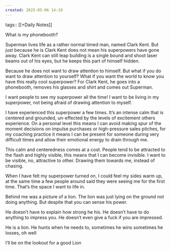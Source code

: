 ```yaml
---
created: 2025-05-06 14:19
---
```

tags:: [[+Daily Notes]]

What is my phonebooth?

Superman lives life as a rather normal timed man, named Clark Kent. But just because he is Clark Kent does not mean his superpowers have gone away. Clark Kent can still leap building is a single bound and shoot laser beams out of his eyes, but he keeps this part of himself hidden. 

Because he does not want to draw attention to himself. But what if you do want to draw attention to yourself? What if you want the world to know you have this really cool superpower? For Clark Kent, he goes into a phonebooth, removes his glasses and shirt and comes out Superman. 

I want people to see my superpower all the time!
I want to be living in my superpower, not being afraid of drawing attention to myself.

I have experienced this superpower a few times. It’s an intense calm that is centered and grounded, un-effected by the levels of excitement others experience. On a personal level this means I can avoid making spur of the moment decisions on impulse purchases or high-pressure sales pitches, for my coaching practice it means I can be present for someone during very difficult times and allow their emotional energy to drain through me.

This calm and centeredness comes at a cost. People tend to be attracted to the flash and highly visible, this means that I can become invisible. I want to be visible, no, attractive to other. Drawing them towards me, instead of chasing.

When I have felt my superpower turned on, I could feel my sides warm up, at the same time a few people around said they were seeing me for the first time. That’s the space I want to life in.

Behind me was a picture of a lion. The lion was just lying on the ground not doing anything. But despite that you can sense his power. 

He doesn’t have to explain how strong he his. 
He doesn’t have to do anything to impress you. 
He doesn’t even give a fuck if you are impressed.

He is a lion.
He hunts when he needs to, sometimes he wins sometimes he losses, oh well

I’ll be on the lookout for a good Lion
